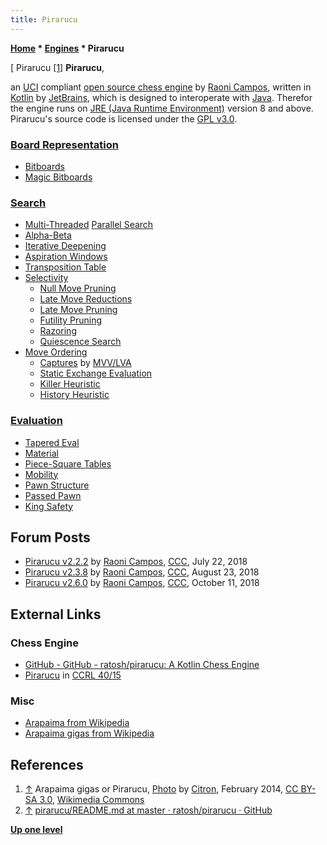 ```yaml
---
title: Pirarucu
---
```

**[Home](Home "Home") \* [Engines](Engines "Engines") \* Pirarucu**



[ Pirarucu <a id="cite-note-1" href="#cite-ref-1">[1]</a>
**Pirarucu**,  

an [UCI](UCI "UCI") compliant [open source chess engine](Category:Open_Source "Category:Open Source") by [Raoni Campos](index.php?title=Raoni_Campos&action=edit&redlink=1 "Raoni Campos (page does not exist)"), written in [Kotlin](https://en.wikipedia.org/wiki/Kotlin_(programming_language)) by [JetBrains](https://en.wikipedia.org/wiki/JetBrains), which is designed to interoperate with [Java](Java "Java").
Therefor the engine runs on [JRE (Java Runtime Environment)](https://en.wikipedia.org/wiki/Java_virtual_machine#Java_Runtime_Environment) version 8 and above.
Pirarucu's source code is licensed under the [GPL v3.0](Free_Software_Foundation#GPL "Free Software Foundation").



### [Board Representation](Board_Representation "Board Representation")


* [Bitboards](Bitboards "Bitboards")
* [Magic Bitboards](Magic_Bitboards "Magic Bitboards")


### [Search](Search "Search")


* [Multi-Threaded](Thread "Thread") [Parallel Search](Parallel_Search "Parallel Search")
* [Alpha-Beta](Alpha-Beta "Alpha-Beta")
* [Iterative Deepening](Iterative_Deepening "Iterative Deepening")
* [Aspiration Windows](Aspiration_Windows "Aspiration Windows")
* [Transposition Table](Transposition_Table "Transposition Table")
* [Selectivity](Selectivity "Selectivity")
	+ [Null Move Pruning](Null_Move_Pruning "Null Move Pruning")
	+ [Late Move Reductions](Late_Move_Reductions "Late Move Reductions")
	+ [Late Move Pruning](Futility_Pruning#MoveCountBasedPruning "Futility Pruning")
	+ [Futility Pruning](Futility_Pruning "Futility Pruning")
	+ [Razoring](Razoring "Razoring")
	+ [Quiescence Search](Quiescence_Search "Quiescence Search")
* [Move Ordering](Move_Ordering "Move Ordering")
	+ [Captures](Captures "Captures") by [MVV/LVA](MVV-LVA "MVV-LVA")
	+ [Static Exchange Evaluation](Static_Exchange_Evaluation "Static Exchange Evaluation")
	+ [Killer Heuristic](Killer_Heuristic "Killer Heuristic")
	+ [History Heuristic](History_Heuristic "History Heuristic")


### [Evaluation](Evaluation "Evaluation")


* [Tapered Eval](Tapered_Eval "Tapered Eval")
* [Material](Material "Material")
* [Piece-Square Tables](Piece-Square_Tables "Piece-Square Tables")
* [Mobility](Mobility "Mobility")
* [Pawn Structure](Pawn_Structure "Pawn Structure")
* [Passed Pawn](Passed_Pawn "Passed Pawn")
* [King Safety](King_Safety "King Safety")


## Forum Posts


* [Pirarucu v2.2.2](http://www.talkchess.com/forum3/viewtopic.php?f=2&t=68050) by [Raoni Campos](index.php?title=Raoni_Campos&action=edit&redlink=1 "Raoni Campos (page does not exist)"), [CCC](CCC "CCC"), July 22, 2018
* [Pirarucu v2.3.8](http://www.talkchess.com/forum3/viewtopic.php?f=2&t=68288) by [Raoni Campos](index.php?title=Raoni_Campos&action=edit&redlink=1 "Raoni Campos (page does not exist)"), [CCC](CCC "CCC"), August 23, 2018
* [Pirarucu v2.6.0](http://www.talkchess.com/forum3/viewtopic.php?f=2&t=68629) by [Raoni Campos](index.php?title=Raoni_Campos&action=edit&redlink=1 "Raoni Campos (page does not exist)"), [CCC](CCC "CCC"), October 11, 2018


## External Links


### Chess Engine


* [GitHub - GitHub - ratosh/pirarucu: A Kotlin Chess Engine](https://github.com/ratosh/pirarucu)
* [Pirarucu](https://ccrl.chessdom.com/ccrl/4040/cgi/compare_engines.cgi?family=Pirarucu&print=Rating+list&print=Results+table&print=LOS+table&print=Ponder+hit+table&print=Eval+difference+table&print=Comopp+gamenum+table&print=Overlap+table&print=Score+with+common+opponents) in [CCRL 40/15](CCRL "CCRL")


### Misc


* [Arapaima from Wikipedia](https://en.wikipedia.org/wiki/Arapaima)
* [Arapaima gigas from Wikipedia](https://en.wikipedia.org/wiki/Arapaima_gigas)


## References


1. <a id="cite-ref-1" href="#cite-note-1">↑</a> Arapaima gigas or Pirarucu, [Photo](https://commons.wikimedia.org/wiki/File:Arapaima_gigas_captivity.jpg) by [Citron](https://commons.wikimedia.org/wiki/User:Citron), February 2014, [CC BY-SA 3.0](https://creativecommons.org/licenses/by-sa/3.0/), [Wikimedia Commons](https://en.wikipedia.org/wiki/Wikimedia_Commons)
2. <a id="cite-ref-2" href="#cite-note-2">↑</a> [pirarucu/README.md at master · ratosh/pirarucu · GitHub](https://github.com/ratosh/pirarucu/blob/master/README.md)

**[Up one level](Engines "Engines")**







 
